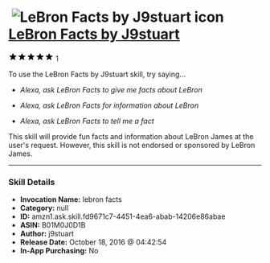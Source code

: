 # &nbsp;<img src="skill_icon" alt="LeBron Facts by J9stuart icon" width="36"> [LeBron Facts by J9stuart](http://alexa.amazon.com/#skills/amzn1.ask.skill.fd9671c7-4451-4ea6-abab-14206e86abae)
![5 stars](../../images/ic_star_black_18dp_1x.png)![5 stars](../../images/ic_star_black_18dp_1x.png)![5 stars](../../images/ic_star_black_18dp_1x.png)![5 stars](../../images/ic_star_black_18dp_1x.png)![5 stars](../../images/ic_star_black_18dp_1x.png) 1

To use the LeBron Facts by J9stuart skill, try saying...

* *Alexa, ask LeBron Facts to give me facts about LeBron*

* *Alexa, ask LeBron Facts for information about LeBron*

* *Alexa, ask LeBron Facts to tell me a fact*

This skill will provide fun facts and information about LeBron James at  the user's request. However, this skill is not endorsed or sponsored by LeBron James.

***

### Skill Details

* **Invocation Name:** lebron facts
* **Category:** null
* **ID:** amzn1.ask.skill.fd9671c7-4451-4ea6-abab-14206e86abae
* **ASIN:** B01M0J0D1B
* **Author:** j9stuart
* **Release Date:** October 18, 2016 @ 04:42:54
* **In-App Purchasing:** No
